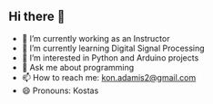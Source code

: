 ## Hi there 👋

- 🔭 I’m currently working as an Instructor
- 🌱 I’m currently learning Digital Signal Processing
- 👯 I’m interested in Python and Arduino projects
- 💬 Ask me about programming
- 📫 How to reach me: kon.adamis2@gmail.com
- 😄 Pronouns: Kostas
